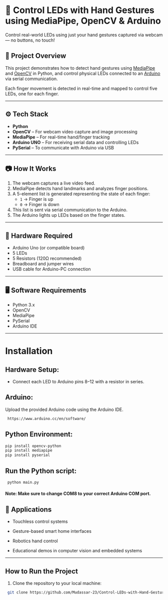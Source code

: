 # 🔦 Control LEDs with Hand Gestures using MediaPipe, OpenCV & Arduino

Control real-world LEDs using just your hand gestures captured via webcam — no buttons, no touch!

## 🎯 Project Overview

This project demonstrates how to detect hand gestures using [MediaPipe](https://google.github.io/mediapipe/) and [OpenCV](https://opencv.org/) in Python, and control physical LEDs connected to an [Arduino](https://www.arduino.cc/) via serial communication.

Each finger movement is detected in real-time and mapped to control five LEDs, one for each finger.

---

## ⚙️ Tech Stack

- **Python**
- **OpenCV** – For webcam video capture and image processing
- **MediaPipe** – For real-time hand/finger tracking
- **Arduino UNO** – For receiving serial data and controlling LEDs
- **PySerial** – To communicate with Arduino via USB

---

## 📷 How It Works

1. The webcam captures a live video feed.
2. MediaPipe detects hand landmarks and analyzes finger positions.
3. A 5-element list is generated representing the state of each finger:
   * `1` → Finger is up  
   * `0` → Finger is down
4. This list is sent via serial communication to the Arduino.
5. The Arduino lights up LEDs based on the finger states.

---

## 🧰 Hardware Required

- Arduino Uno (or compatible board)
- 5 LEDs
- 5 Resistors (120Ω recommended)
- Breadboard and jumper wires
- USB cable for Arduino-PC connection

---

## 🖥️ Software Requirements

- Python 3.x
- OpenCV
- MediaPipe
- PySerial
- Arduino IDE

---
# Installation

## Hardware Setup:
- Connect each LED to Arduino pins 8–12 with a resistor in series.

## Arduino:

Upload the provided Arduino code using the Arduino IDE.
```bash
 https://www.arduino.cc/en/software/
```

## Python Environment:
```bash
pip install opencv-python 
pip install mediapipe
pip install pyserial
```
## Run the Python script:
```bash
 python main.py
```
#### Note:  Make sure to change COM8 to your correct Arduino COM port.
## 🧠 Applications

- Touchless control systems

- Gesture-based smart home interfaces

- Robotics hand control

- Educational demos in computer vision and embedded systems

---

## How to Run the Project

1. Clone the repository to your local machine:

```bash
 git clone https://github.com/Mudassar-23/Control-LEDs-with-Hand-Gestures.git
```

